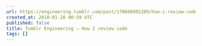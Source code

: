```yaml
---
url: https://engineering.tumblr.com/post/170040992289/how-i-review-code
created_at: 2018-01-28 00:59 UTC
published: false
title: Tumblr Engineering — How I review code
tags: []
---
```



